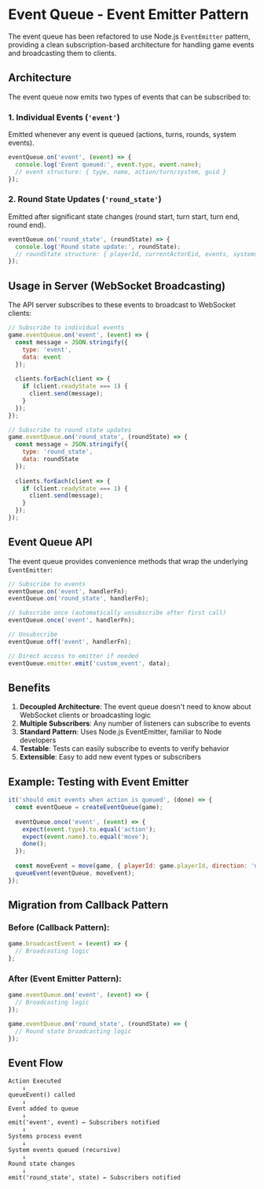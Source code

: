 # Event Queue - Event Emitter Pattern

The event queue has been refactored to use Node.js `EventEmitter` pattern, providing a clean subscription-based architecture for handling game events and broadcasting them to clients.

## Architecture

The event queue now emits two types of events that can be subscribed to:

### 1. Individual Events (`'event'`)
Emitted whenever any event is queued (actions, turns, rounds, system events).

```javascript
eventQueue.on('event', (event) => {
  console.log('Event queued:', event.type, event.name);
  // event structure: { type, name, action/turn/system, guid }
});
```

### 2. Round State Updates (`'round_state'`)
Emitted after significant state changes (round start, turn start, turn end, round end).

```javascript
eventQueue.on('round_state', (roundState) => {
  console.log('Round state update:', roundState);
  // roundState structure: { playerId, currentActorEid, events, systemsResolved }
});
```

## Usage in Server (WebSocket Broadcasting)

The API server subscribes to these events to broadcast to WebSocket clients:

```javascript
// Subscribe to individual events
game.eventQueue.on('event', (event) => {
  const message = JSON.stringify({
    type: 'event',
    data: event
  });
  
  clients.forEach(client => {
    if (client.readyState === 1) {
      client.send(message);
    }
  });
});

// Subscribe to round state updates
game.eventQueue.on('round_state', (roundState) => {
  const message = JSON.stringify({
    type: 'round_state',
    data: roundState
  });
  
  clients.forEach(client => {
    if (client.readyState === 1) {
      client.send(message);
    }
  });
});
```

## Event Queue API

The event queue provides convenience methods that wrap the underlying `EventEmitter`:

```javascript
// Subscribe to events
eventQueue.on('event', handlerFn);
eventQueue.on('round_state', handlerFn);

// Subscribe once (automatically unsubscribe after first call)
eventQueue.once('event', handlerFn);

// Unsubscribe
eventQueue.off('event', handlerFn);

// Direct access to emitter if needed
eventQueue.emitter.emit('custom_event', data);
```

## Benefits

1. **Decoupled Architecture**: The event queue doesn't need to know about WebSocket clients or broadcasting logic
2. **Multiple Subscribers**: Any number of listeners can subscribe to events
3. **Standard Pattern**: Uses Node.js EventEmitter, familiar to Node developers
4. **Testable**: Tests can easily subscribe to events to verify behavior
5. **Extensible**: Easy to add new event types or subscribers

## Example: Testing with Event Emitter

```javascript
it('should emit events when action is queued', (done) => {
  const eventQueue = createEventQueue(game);
  
  eventQueue.once('event', (event) => {
    expect(event.type).to.equal('action');
    expect(event.name).to.equal('move');
    done();
  });
  
  const moveEvent = move(game, { playerId: game.playerId, direction: 'north' });
  queueEvent(eventQueue, moveEvent);
});
```

## Migration from Callback Pattern

### Before (Callback Pattern):
```javascript
game.broadcastEvent = (event) => {
  // Broadcasting logic
};
```

### After (Event Emitter Pattern):
```javascript
game.eventQueue.on('event', (event) => {
  // Broadcasting logic
});

game.eventQueue.on('round_state', (roundState) => {
  // Round state broadcasting logic
});
```

## Event Flow

```
Action Executed
    ↓
queueEvent() called
    ↓
Event added to queue
    ↓
emit('event', event) ← Subscribers notified
    ↓
Systems process event
    ↓
System events queued (recursive)
    ↓
Round state changes
    ↓
emit('round_state', state) ← Subscribers notified
```
